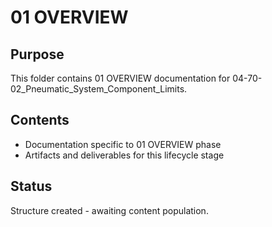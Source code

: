 # 01 OVERVIEW

## Purpose
This folder contains 01 OVERVIEW documentation for 04-70-02_Pneumatic_System_Component_Limits.

## Contents
- Documentation specific to 01 OVERVIEW phase
- Artifacts and deliverables for this lifecycle stage

## Status
Structure created - awaiting content population.
